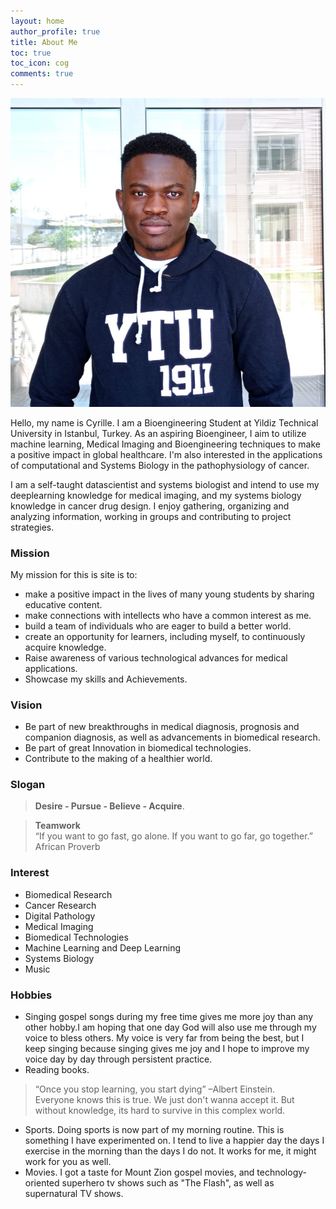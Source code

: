 ```yaml
---
layout: home
author_profile: true
title: About Me
toc: true
toc_icon: cog
comments: true
---
```


![image tooltip here](/images/1621764685815.jpg)

Hello, my name is Cyrille. I am a Bioengineering Student at Yildiz Technical University in Istanbul, Turkey. As an aspiring Bioengineer, I aim to utilize machine learning, Medical Imaging and Bioengineering techniques to make a positive impact in global healthcare. I'm also interested in the applications of computational and Systems Biology in the pathophysiology of cancer.  

I am a self-taught datascientist and systems biologist and intend to use my deeplearning knowledge for medical imaging, and my systems biology knowledge in cancer drug design. I enjoy gathering, organizing and analyzing information, working in groups and contributing to project strategies.    

### Mission  
My mission for this is site is to:  
* make a positive impact in the lives of many young students by sharing educative content.
* make connections with intellects who have a common interest as me.
* build a team of individuals who are eager to build a better world.
* create an opportunity for learners, including myself, to continuously acquire knowledge.
* Raise awareness of various technological advances for medical applications.
* Showcase my skills and Achievements.    

### Vision  
* Be part of new breakthroughs in medical diagnosis, prognosis and companion diagnosis, as well as advancements in biomedical research. 
* Be part of great Innovation in biomedical technologies.  
* Contribute to the making of a healthier world.    
  
### Slogan 
> <b>Desire - Pursue - Believe - Acquire</b>.  

> <b>Teamwork</b>  
>“If you want to go fast, go alone. If you want to go far, go together.”  African Proverb

### Interest  
  * Biomedical Research
  * Cancer Research
  * Digital Pathology
  * Medical Imaging
  * Biomedical Technologies
  * Machine Learning and Deep Learning
  * Systems Biology
  * Music

  
### Hobbies  
* Singing gospel songs during my free time gives me more joy than any other hobby.I am hoping that one day God will also use me through my voice to bless others. My voice is very far from being the best, but I keep singing because singing gives me joy and I hope to improve my voice day by day through persistent practice.
* Reading books. 
> “Once you stop learning, you start dying” –Albert Einstein.     
Everyone knows this is true. We just don't wanna accept it. But without knowledge, its hard to survive in this complex world.
* Sports. Doing sports is now part of my morning routine. This is something I have experimented on. I tend to live a happier day the days I exercise in the morning than the days I do not. It works for me, it might work for you as well. 
* Movies. I got a taste for Mount Zion gospel movies, and technology-oriented superhero tv shows such as "The Flash", as well as supernatural TV shows.  


